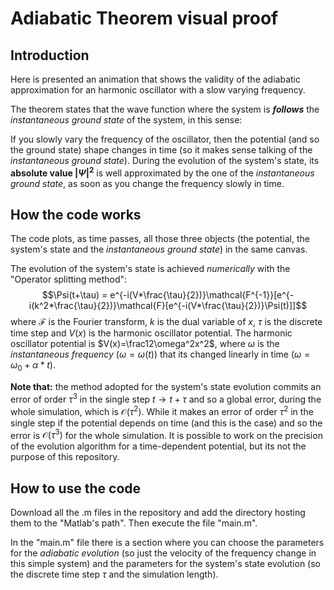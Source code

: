 # Adiabatic Theorem visual proof
## Introduction
Here is presented an animation that shows the validity of the adiabatic approximation for an harmonic oscillator with a slow varying frequency.

The theorem states that the wave function where the system is _**follows**_ the _instantaneous ground state_ of the system, in this sense:

If you slowly vary the frequency of the oscillator, then the potential (and so the ground state) shape changes in time (so it makes sense talking of the _instantaneous ground state_). During the evolution of the system's state, its **absolute value $|\Psi|^2$** is well approximated by the one of the _instantaneous ground state_, as soon as you change the frequency slowly in time.
## How the code works
The code plots, as time passes, all those three objects (the potential, the system's state and the  _instantaneous ground state_) in the same canvas.

The evolution of the system's state is achieved _numerically_ with the "Operator splitting method":
$$\Psi(t+\tau) = e^{-i(V*\frac{\tau}{2})}\mathcal{F^{-1}}[e^{-i(k^2*\frac{\tau}{2})}\mathcal{F}[e^{-i(V*\frac{\tau}{2})}\Psi(t)]]$$
where $\mathcal{F}$ is the Fourier transform, $k$ is the dual variable of $x$, $\tau$ is the discrete time step and $V(x)$ is the harmonic oscillator potential.
The harmonic oscillator potential is $V(x)=\frac12\omega^2x^2$, where $\omega$ is the _instantaneous frequency_ ($\omega = \omega(t)$) that its changed linearly in time ($\omega = \omega_0 + \alpha*t$).

**Note that:** the method adopted for the system's state evolution commits an error of order $\tau^3$ in the single step $t\rightarrow t+\tau$ and so a global error, during the whole simulation, which is $\mathcal{O}(\tau^2)$. While it makes an error of order $\tau^2$ in the single step if the potential depends on time (and this is the case) and so the error is $\mathcal{O}(\tau^3)$ for the whole simulation.
It is possible to work on the precision of the evolution algorithm for a time-dependent potential, but its not the purpose of this repository.

## How to use the code
Download all the .m files in the repository and add the directory hosting them to the "Matlab's path". Then execute the file "main.m".

In the "main.m" file there is a section where you can choose the parameters for the _adiabatic evolution_ (so just the velocity of the frequency change in this simple system) and the parameters for the system's state evolution (so the discrete time step $\tau$ and the simulation length).



